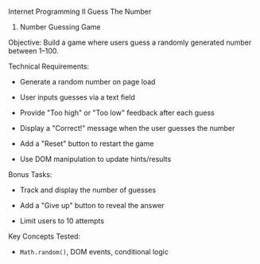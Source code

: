 Internet Programming II
Guess The Number
1. Number Guessing Game 

Objective: Build a game where users guess a randomly generated number between 1–100.  

Technical Requirements: 

- Generate a random number on page load  

- User inputs guesses via a text field  

- Provide "Too high" or "Too low" feedback after each guess  

- Display a "Correct!" message when the user guesses the number  

- Add a "Reset" button to restart the game  

- Use DOM manipulation to update hints/results  

Bonus Tasks:

- Track and display the number of guesses  

- Add a "Give up" button to reveal the answer  

- Limit users to 10 attempts  



Key Concepts Tested:

- `Math.random()`, DOM events, conditional logic  

